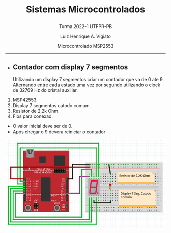 # <p align="center"> **Sistemas Microcontrolados** </p>
<p align="center"> Turma 2022-1 UTFPR-PB </p>
<p align="center"> Luiz Henrique A. Vigiato </p>
<p align="center"> Microcontrolado MSP2553 </p>

-------------------------------------

- ## **Contador com display 7 segmentos**

    Utilizando um display 7 segmentos criar um contador que va de 0 ate 9. Alternando entre cada estado uma vez por segundo utilizando o clock de 32769 Hz do cristal auxiliar.

1. MSP42553.
2. Display 7 segmentos catodo comum.
3. Resistor de 2,2k Ohm.
3. Fios para conexao.

 - O valor inicial deve ser de 0.
 - Apos chegar o 9 devera reiniciar o contador

![Imagem contador com display](contador.png)